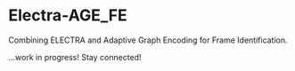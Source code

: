 # Electra-AGE_FE
Combining ELECTRA and Adaptive Graph Encoding for Frame Identification.

...work in progress! Stay connected!
